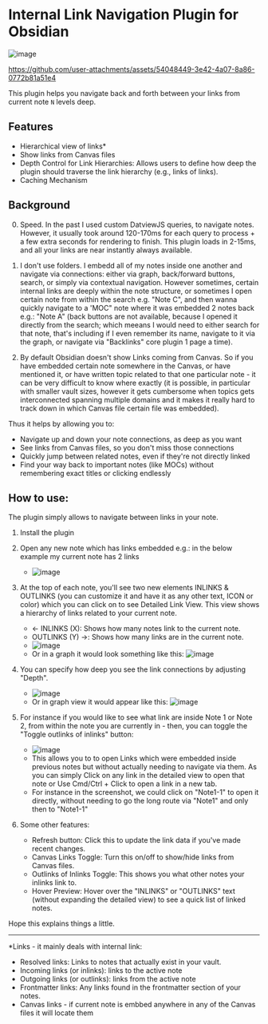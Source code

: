 # Internal Link Navigation Plugin for Obsidian

![image](https://github.com/user-attachments/assets/25f57e8f-e3ae-4925-b41c-6206845504ae)

https://github.com/user-attachments/assets/54048449-3e42-4a07-8a86-0772b81a51e4

This plugin helps you navigate back and forth between your links from current note `N` levels deep.


## Features

- Hierarchical view of links*
- Show links from Canvas files
- Depth Control for Link Hierarchies: Allows users to define how deep the plugin should traverse the link hierarchy (e.g., links of links).
- Caching Mechanism


## Background

0. Speed. In the past I used custom DatviewJS queries, to navigate notes. However, it usually took around 120-170ms for each query to process + a few extra seconds for rendering to finish. This plugin loads in 2-15ms, and all your links are near instantly always available.

1. I don't use folders. I embedd all of my notes inside one another and navigate via connections: either via graph, back/forward buttons, search, or simply via contextual navigation. However sometimes, certain internal links are deeply within the note structure, or sometimes I open certain note from within the search e.g. "Note C", and then wanna quickly navigate to a 'MOC" note where it was embedded 2 notes back e.g.: "Note A" (back buttons are not available, because I opened it directly from the search; which meeans I would need to either search for that note, that's including if I even remember its name, navigate to it via the graph, or navigate via "Backlinks" core plugin 1 page a time).  

2. By default Obsidian doesn't show Links coming from Canvas. So if you have embedded certain note somewhere in the Canvas, or have mentioned it, or have written topic related to that one particular note - it can be very difficult to know where exactly (it is possible, in particular with smaller vault sizes, however it gets cumbersome when topics gets interconnected spanning multiple domains and it makes it really hard to track down in which Canvas file certain file was embedded).  

Thus it helps by allowing you to:  

- Navigate up and down your note connections, as deep as you want
- See links from Canvas files, so you don't miss those connections
- Quickly jump between related notes, even if they're not directly linked
- Find your way back to important notes (like MOCs) without remembering exact titles or clicking endlessly



## How to use:

The plugin simply allows to navigate between links in your note. 

1. Install the plugin
2. Open any new note which has links embedded e.g.: in the below example my current note has 2 links 

    - ![image](https://github.com/user-attachments/assets/ba294f42-ad14-4ac9-9c18-835905a7c502)


3. At the top of each note, you'll see two new elements INLINKS & OUTLINKS (you can customize it and have it as any other text, ICON or color) which you can click on to see Detailed Link View. This view shows a hierarchy of links related to your current note.
  
    - ← INLINKS (X): Shows how many notes link to the current note.
    - OUTLINKS (Y) →: Shows how many links are in the current note.
    - ![image](https://github.com/user-attachments/assets/3891a8de-f49a-44f0-8b36-60e5ea8d3900)
    - Or in a graph it would look something like this: 
    ![image](https://github.com/user-attachments/assets/4b9037d0-d659-4275-933a-67ef8957f7a4)

4. You can specify how deep you see the link connections by adjusting "Depth".

   - ![image](https://github.com/user-attachments/assets/d8a23e04-d588-4b4a-a631-b0d49ef693be)
   - Or in graph view it would appear like this:
   ![image](https://github.com/user-attachments/assets/28552300-3968-44ae-bd56-b8907254c85d)


5. For instance if you would like to see what link are inside Note 1 or Note 2, from within the note you are currently in - then, you can toggle the "Toggle outlinks of inlinks" button:
    - ![image](https://github.com/user-attachments/assets/fd8216f4-a921-4e86-bf25-119de9d343d2)
    - This allows you to to open Links which were embedded inside previous notes but without actually needing to navigate via them. As you can simply Click on any link in the detailed view to open that note or Use Cmd/Ctrl + Click to open a link in a new tab.
    - For instance in the screenshot, we could click on "Note1-1" to open it directly, without needing to go the long route via "Note1" and only then to "Note1-1"


6. Some other features:
    - Refresh button: Click this to update the link data if you've made recent changes.
    - Canvas Links Toggle: Turn this on/off to show/hide links from Canvas files.
    - Outlinks of Inlinks Toggle: This shows you what other notes your inlinks link to.
    - Hover Preview: Hover over the "INLINKS" or "OUTLINKS" text (without expanding the detailed view) to see a quick list of linked notes.


Hope this explains things a little. 

---

*Links - it mainly deals with internal link:
- Resolved links: Links to notes that actually exist in your vault.
- Incoming links (or inlinks): links to the active note
- Outgoing links (or outlinks): links from the active note
- Frontmatter links: Any links found in the frontmatter section of your notes.
- Canvas links - if current note is embbed anywhere in any of the Canvas files it will locate them

